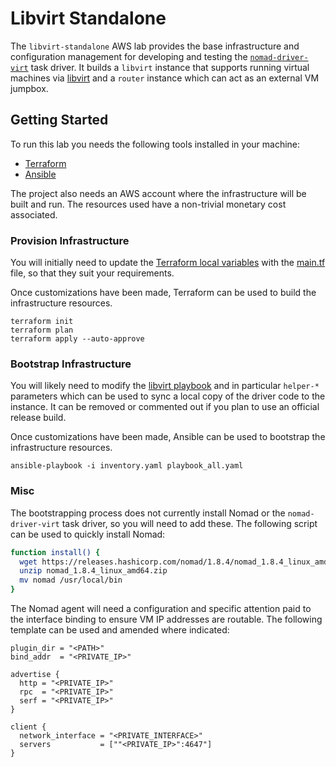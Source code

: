 # Libvirt Standalone
The `libvirt-standalone` AWS lab provides the base infrastructure and configuration management for
developing and testing the [`nomad-driver-virt`][] task driver. It builds a `libvirt` instance that
supports running virtual machines via [libvirt][] and a `router` instance which can act as an
external VM jumpbox.

## Getting Started
To run this lab you needs the following tools installed in your machine:
* [Terraform][terraform_install]
* [Ansible][ansible_install]

The project also needs an AWS account where the infrastructure will be built and run. The resources
used have a non-trivial monetary cost associated.

### Provision Infrastructure
You will initially need to update the [Terraform local variables][lab_tf_locals] with the
[main.tf](./main.tf) file, so that they suit your requirements. 

Once customizations have been made, Terraform can be used to build the infrastructure resources.
```console
terraform init
terraform plan
terraform apply --auto-approve
```

### Bootstrap Infrastructure
You will likely need to modify the [libvirt playbook](./playbook_libvirt.yaml) and in particular
`helper-*` parameters which can be used to sync a local copy of the driver code to the instance. It
can be removed or commented out if you plan to use an official release build.

Once customizations have been made, Ansible can be used to bootstrap the infrastructure resources.
```console
ansible-playbook -i inventory.yaml playbook_all.yaml
```

### Misc
The bootstrapping process does not currently install Nomad or the `nomad-driver-virt` task driver,
so you will need to add these. The following script can be used to quickly install Nomad:
```sh
function install() {
  wget https://releases.hashicorp.com/nomad/1.8.4/nomad_1.8.4_linux_amd64.zip
  unzip nomad_1.8.4_linux_amd64.zip
  mv nomad /usr/local/bin
}  
```

The Nomad agent will need a configuration and specific attention paid to the interface binding to
ensure VM IP addresses are routable. The following template can be used and amended where
indicated:
```hcl
plugin_dir = "<PATH>"
bind_addr  = "<PRIVATE_IP>"

advertise {
  http = "<PRIVATE_IP>"
  rpc  = "<PRIVATE_IP>"
  serf = "<PRIVATE_IP>"
}

client {
  network_interface = "<PRIVATE_INTERFACE>"
  servers           = [""<PRIVATE_IP>":4647"]
}
```

[`nomad-driver-virt`]: https://github.com/hashicorp/nomad-driver-virt?tab=readme-ov-file#nomad-virt-driver
[libvirt]: https://libvirt.org/
[ansible_install]: https://docs.ansible.com/ansible/latest/installation_guide/intro_installation.html#selecting-an-ansible-package-and-version-to-install
[terraform_install]: https://developer.hashicorp.com/terraform/install
[lab_tf_locals]: https://github.com/jrasell/dev-mess/blob/332727a714c3fe396796e8c0a5df60a83d010681/nomad/lab/aws/libvirt-standalone/main.tf#L1-L18
